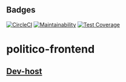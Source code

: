 ## Badges
[![CircleCI](https://circleci.com/gh/eben-k/politico-frontend.svg?style=svg)](https://circleci.com/gh/eben-k/politico-frontend)
[![Maintainability](https://api.codeclimate.com/v1/badges/8428beb20e1299acc44e/maintainability)](https://codeclimate.com/github/eben-k/politico-frontend/maintainability)
[![Test Coverage](https://api.codeclimate.com/v1/badges/8428beb20e1299acc44e/test_coverage)](https://codeclimate.com/github/eben-k/politico-frontend/test_coverage)

# politico-frontend

## [Dev-host](https://agitated-blackwell-18be9f.netlify.com/)
